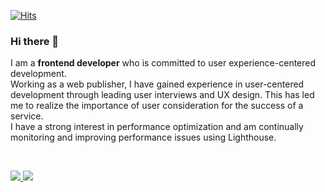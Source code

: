 [![Hits](https://hits.seeyoufarm.com/api/count/incr/badge.svg?url=https%3A%2F%2Fgithub.com%2Fsoprue&count_bg=%23EDEDED&title_bg=%23555555&icon=&icon_color=%23E7E7E7&title=hits&edge_flat=false)](https://hits.seeyoufarm.com)

### Hi there 🖤
I am a **frontend developer** who is committed to user experience-centered development.  
Working as a web publisher, I have gained experience in user-centered development through leading user interviews and UX design. This has led me to realize the importance of user consideration for the success of a service.  
I have a strong interest in performance optimization and am continually monitoring and improving performance issues using Lighthouse.

<br />

<a href=https://velog.io/@aborrencce/posts> <img src="https://img.shields.io/badge/Velog-000000?style=for-the-badge&logo=Velog&logoColor=white&link=https://velog.io/@aborrencce/posts"> </a>
<a href=mailto:aborrencce@gmail.com> <img src="https://img.shields.io/badge/Gmail-000000?style=for-the-badge&logo=Gmail&logoColor=white&link=mailto:aborrencce@gmail.com"> </a>
